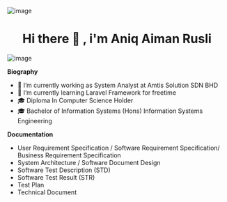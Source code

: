 

![image](https://github.com/aemx18/aemx18/assets/69670768/3fe9342d-eb11-40bf-a00a-2f63d093e219)



<h1 align="center" > Hi there 👋 , i'm Aniq Aiman Rusli </h1>


                

![image](https://github.com/aemx18/aemx18/assets/69670768/46695bb7-baa2-4a38-a396-08c471c5f000) 

**Biography**
- 🔭 I’m currently working as System Analyst at Amtis Solution SDN BHD
- 🌱 I’m currently learning Laravel Framework for freetime
- 🎓 Diploma In Computer Science Holder
- 🎓 Bachelor of Information Systems (Hons) Information Systems Engineering

**Documentation**
- User Requirement Specification / Software Requirement Specification/ Business Requirement Specification
- System Architecture / Software Document Design
- Software Test Description (STD)
- Software Test Result (STR)
- Test Plan
- Technical Document
